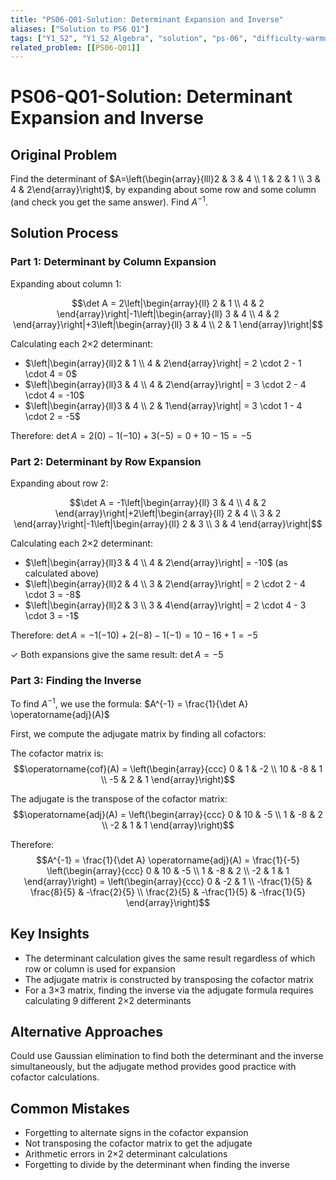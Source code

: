 ```yaml
---
title: "PS06-Q01-Solution: Determinant Expansion and Inverse"
aliases: ["Solution to PS6 Q1"]
tags: ["Y1_S2", "Y1_S2_Algebra", "solution", "ps-06", "difficulty-warmup", "determinants", "adjugate", "matrix-inversion"]
related_problem: [[PS06-Q01]]
---
```


# PS06-Q01-Solution: Determinant Expansion and Inverse

## Original Problem
Find the determinant of $A=\left(\begin{array}{lll}2 & 3 & 4 \\ 1 & 2 & 1 \\ 3 & 4 & 2\end{array}\right)$, by expanding about some row and some column (and check you get the same answer). Find $A^{-1}$.

## Solution Process
### Part 1: Determinant by Column Expansion
Expanding about column 1:

$$\det A = 2\left|\begin{array}{ll}
2 & 1 \\
4 & 2
\end{array}\right|-1\left|\begin{array}{ll}
3 & 4 \\
4 & 2
\end{array}\right|+3\left|\begin{array}{ll}
3 & 4 \\
2 & 1
\end{array}\right|$$

Calculating each 2×2 determinant:
- $\left|\begin{array}{ll}2 & 1 \\ 4 & 2\end{array}\right| = 2 \cdot 2 - 1 \cdot 4 = 0$
- $\left|\begin{array}{ll}3 & 4 \\ 4 & 2\end{array}\right| = 3 \cdot 2 - 4 \cdot 4 = -10$  
- $\left|\begin{array}{ll}3 & 4 \\ 2 & 1\end{array}\right| = 3 \cdot 1 - 4 \cdot 2 = -5$

Therefore: $\det A = 2(0) - 1(-10) + 3(-5) = 0 + 10 - 15 = -5$

### Part 2: Determinant by Row Expansion
Expanding about row 2:

$$\det A = -1\left|\begin{array}{ll}
3 & 4 \\
4 & 2
\end{array}\right|+2\left|\begin{array}{ll}
2 & 4 \\
3 & 2
\end{array}\right|-1\left|\begin{array}{ll}
2 & 3 \\
3 & 4
\end{array}\right|$$

Calculating each 2×2 determinant:
- $\left|\begin{array}{ll}3 & 4 \\ 4 & 2\end{array}\right| = -10$ (as calculated above)
- $\left|\begin{array}{ll}2 & 4 \\ 3 & 2\end{array}\right| = 2 \cdot 2 - 4 \cdot 3 = -8$
- $\left|\begin{array}{ll}2 & 3 \\ 3 & 4\end{array}\right| = 2 \cdot 4 - 3 \cdot 3 = -1$

Therefore: $\det A = -1(-10) + 2(-8) - 1(-1) = 10 - 16 + 1 = -5$

✓ Both expansions give the same result: $\det A = -5$

### Part 3: Finding the Inverse
To find $A^{-1}$, we use the formula: $A^{-1} = \frac{1}{\det A} \operatorname{adj}(A)$

First, we compute the adjugate matrix by finding all cofactors:

The cofactor matrix is:
$$\operatorname{cof}(A) = \left(\begin{array}{ccc}
0 & 1 & -2 \\
10 & -8 & 1 \\
-5 & 2 & 1
\end{array}\right)$$

The adjugate is the transpose of the cofactor matrix:
$$\operatorname{adj}(A) = \left(\begin{array}{ccc}
0 & 10 & -5 \\
1 & -8 & 2 \\
-2 & 1 & 1
\end{array}\right)$$

Therefore:
$$A^{-1} = \frac{1}{\det A} \operatorname{adj}(A) = \frac{1}{-5} \left(\begin{array}{ccc}
0 & 10 & -5 \\
1 & -8 & 2 \\
-2 & 1 & 1
\end{array}\right) = \left(\begin{array}{ccc}
0 & -2 & 1 \\
-\frac{1}{5} & \frac{8}{5} & -\frac{2}{5} \\
\frac{2}{5} & -\frac{1}{5} & -\frac{1}{5}
\end{array}\right)$$

## Key Insights
- The determinant calculation gives the same result regardless of which row or column is used for expansion
- The adjugate matrix is constructed by transposing the cofactor matrix
- For a 3×3 matrix, finding the inverse via the adjugate formula requires calculating 9 different 2×2 determinants

## Alternative Approaches
Could use Gaussian elimination to find both the determinant and the inverse simultaneously, but the adjugate method provides good practice with cofactor calculations.

## Common Mistakes
- Forgetting to alternate signs in the cofactor expansion
- Not transposing the cofactor matrix to get the adjugate
- Arithmetic errors in 2×2 determinant calculations
- Forgetting to divide by the determinant when finding the inverse
